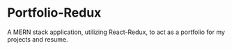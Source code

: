 # Portfolio-Redux
A MERN stack application, utilizing React-Redux, to act as a portfolio for my projects and resume. 
